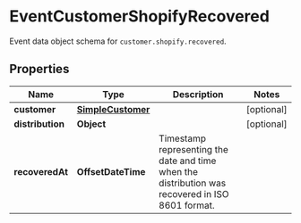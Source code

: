 

# EventCustomerShopifyRecovered

Event data object schema for `customer.shopify.recovered`.

## Properties

| Name | Type | Description | Notes |
|------------ | ------------- | ------------- | -------------|
|**customer** | [**SimpleCustomer**](SimpleCustomer.md) |  |  [optional] |
|**distribution** | **Object** |  |  [optional] |
|**recoveredAt** | **OffsetDateTime** | Timestamp representing the date and time when the distribution was recovered in ISO 8601 format. |  |



